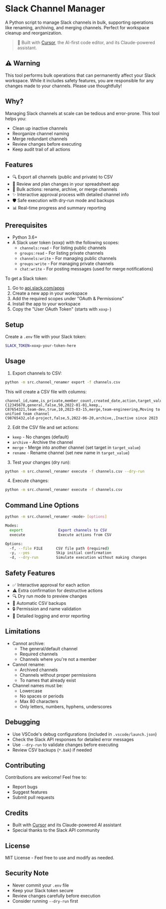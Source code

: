 # Slack Channel Manager

A Python script to manage Slack channels in bulk, supporting operations like renaming, archiving, and merging channels. Perfect for workspace cleanup and reorganization.

> 🤖 Built with [Cursor](https://cursor.sh/), the AI-first code editor, and its Claude-powered assistant.

## ⚠️ Warning

This tool performs bulk operations that can permanently affect your Slack workspace. While it includes safety features, you are responsible for any changes made to your channels. Please use thoughtfully!

## Why?

Managing Slack channels at scale can be tedious and error-prone. This tool helps you:
- Clean up inactive channels
- Reorganize channel naming
- Merge redundant channels
- Review changes before executing
- Keep audit trail of all actions

## Features

- 🔍 Export all channels (public and private) to CSV
- 📝 Review and plan changes in your spreadsheet app
- 🔄 Bulk actions: rename, archive, or merge channels
- ✨ Interactive approval process with detailed channel info
- 🛡️ Safe execution with dry-run mode and backups
- 📊 Real-time progress and summary reporting

## Prerequisites

- Python 3.6+
- A Slack user token (xoxp) with the following scopes:
  - `channels:read` - For listing public channels
  - `groups:read` - For listing private channels
  - `channels:write` - For managing public channels
  - `groups:write` - For managing private channels
  - `chat:write` - For posting messages (used for merge notifications)

To get a Slack token:
1. Go to [api.slack.com/apps](https://api.slack.com/apps)
2. Create a new app in your workspace
3. Add the required scopes under "OAuth & Permissions"
4. Install the app to your workspace
5. Copy the "User OAuth Token" (starts with `xoxp-`)

## Setup

Create a `.env` file with your Slack token:
```bash
SLACK_TOKEN=xoxp-your-token-here
```

## Usage

1. Export channels to CSV:
```bash
python -m src.channel_renamer export -f channels.csv
```

This will create a CSV file with columns:
```csv
channel_id,name,is_private,member_count,created_date,action,target_value,notes
C12345678,general,false,50,2022-01-01,keep,,
C87654321,team-dev,true,10,2023-03-15,merge,team-engineering,Moving to unified team channel
C98765432,old-project,false,5,2022-06-20,archive,,Inactive since 2023
```

2. Edit the CSV file and set actions:
- `keep` - No changes (default)
- `archive` - Archive the channel
- `merge` - Merge into another channel (set target in `target_value`)
- `rename` - Rename channel (set new name in `target_value`)

3. Test your changes (dry run):
```bash
python -m src.channel_renamer execute -f channels.csv --dry-run
```

4. Execute changes:
```bash
python -m src.channel_renamer execute -f channels.csv
```

## Command Line Options

```bash
python -m src.channel_renamer <mode> [options]

Modes:
  export                Export channels to CSV
  execute               Execute actions from CSV

Options:
  -f, --file FILE      CSV file path (required)
  -y, --yes            Skip initial confirmation
  -d, --dry-run        Simulate execution without making changes
```

## Safety Features

- ✅ Interactive approval for each action
- ⚠️ Extra confirmation for destructive actions
- 🔍 Dry run mode to preview changes
- 💾 Automatic CSV backups
- 🔒 Permission and name validation
- 📝 Detailed logging and error reporting

## Limitations

- Cannot archive:
  - The general/default channel
  - Required channels
  - Channels where you're not a member
- Cannot rename:
  - Archived channels
  - Channels without proper permissions
  - To names that already exist
- Channel names must be:
  - Lowercase
  - No spaces or periods
  - Max 80 characters
  - Only letters, numbers, hyphens, underscores

## Debugging

- Use VSCode's debug configurations (included in `.vscode/launch.json`)
- Check the Slack API responses for detailed error messages
- Use `--dry-run` to validate changes before executing
- Review CSV backups (`*.bak`) if needed

## Contributing

Contributions are welcome! Feel free to:
- Report bugs
- Suggest features
- Submit pull requests

## Credits

- Built with [Cursor](https://cursor.sh/) and its Claude-powered AI assistant
- Special thanks to the Slack API community

## License

MIT License - Feel free to use and modify as needed.

## Security Note

- Never commit your `.env` file
- Keep your Slack token secure
- Review changes carefully before execution
- Consider running `--dry-run` first 